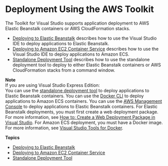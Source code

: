 # Deployment Using the AWS Toolkit<a name="deployment-chapt"></a>

The Toolkit for Visual Studio supports application deployment to AWS Elastic Beanstalk containers or AWS CloudFormation stacks\.
+  [Deploying to Elastic Beanstalk](deployment-beanstalk.md#tkv-deploy-beanstalk) describes how to use the Visual Studio IDE to deploy applications to Elastic Beanstalk\.
+  [Deploying to Amazon EC2 Container Service](deployment-ecs.md#tkv-deploy-ecs) describes how to use the Visual Studio IDE to deploy applications to Amazon ECS\.
+  [Standalone Deployment Tool](deployment-tool.md#tkv-deployment-tool) describes how to use the standalone deployment tool to deploy to either Elastic Beanstalk containers or AWS CloudFormation stacks from a command window\.

**Note**  
If you are using Visual Studio Express Edition:  
You can use the [standalone deployment tool](deployment-tool.md#tkv-deployment-tool) to deploy applications to Elastic Beanstalk containers\.
You can use the [Docker CLI](https://docs.aws.amazon.com/AmazonECS/latest/developerguide/docker-basics.use-ecr.html) to deploy applications to Amazon ECS containers\.
You can use the [AWS Management Console](https://docs.aws.amazon.com/elasticbeanstalk/latest/dg/using-features.deployment.newapp.html) to deploy applications to Elastic Beanstalk containers\.
For Elastic Beanstalk deployments, you must first create a web deployment package\. For more information, see [How to: Create a Web Deployment Package in Visual Studio](http://msdn.microsoft.com/en-us/library/dd465323.aspx)\. For Amazon ECS deployment, you must have a Docker image\. For more information, see [Visual Studio Tools for Docker](http://docs.microsoft.com/en-us/aspnet/core/publishing/visual-studio-tools-for-docker)\.

**Topics**
+ [Deploying to Elastic Beanstalk](deployment-beanstalk.md)
+ [Deploying to Amazon EC2 Container Service](deployment-ecs.md)
+ [Standalone Deployment Tool](deployment-tool.md)